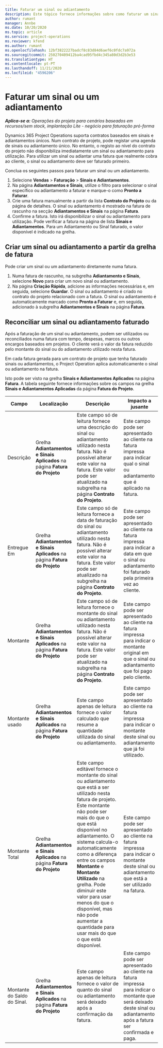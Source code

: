 ```yaml
---
title: Faturar um sinal ou adiantamento
description: Este tópico fornece informações sobre como faturar um sinal ou um adiantamento no Project Operations.
author: rumant
manager: Annbe
ms.date: 10/20/2020
ms.topic: article
ms.service: project-operations
ms.reviewer: kfend
ms.author: rumant
ms.openlocfilehash: 12bf3822227badcf8c83d84d6aef6c0fdc7a972a
ms.sourcegitcommit: 250270409412ba4cad95fbd4c345a80d3d2b3e53
ms.translationtype: HT
ms.contentlocale: pt-PT
ms.lasthandoff: 11/21/2020
ms.locfileid: "4596206"
---
```

# <a name="invoice-a-retainer-or-an-advance"></a>Faturar um sinal ou um adiantamento

_**Aplica-se a:** Operações do projeto para cenários baseados em recursos/sem stock, implantação Lite - negócio para faturação pró-forma_

Dynamics 365 Project Operations suporta contratos baseados em sinais e adiantamentos únicos. Num contrato de projeto, pode registar uma agenda de sinais ou adiantamento único. No entanto, o registo ao nível do contrato do projeto não disponibiliza imediatamente um sinal ou adiantamento para utilização. Para utilizar um sinal ou adiantar uma fatura que realmente cobra ao cliente, o sinal ou adiantamento deve ser faturado primeiro.

Conclua os seguintes passos para faturar um sinal ou um adiantamento.

1. Selecione **Vendas** > **Faturação** > **Sinais e Adiantamentos**. 
2. Na página **Adiantamentos e Sinais**, utilize o filtro para selecionar o sinal específico ou adiantamento a faturar e marque-o como **Pronto a Faturar**.
3. Crie uma fatura manualmente a partir da lista **Contrato do Projeto** ou da página de detalhes. O sinal ou adiantamento é mostrado na fatura de rascunho na secção **Adiantamentos e Sinais** na página **Fatura**.
4. Confirme a fatura. Isto irá disponibilizar o sinal ou adiantamento para utilização. Pode verificar a fatura na página de lista **Sinais e Adiantamentos**. Para um Adiantamento ou Sinal faturado, o valor disponível é indicado na grelha.

## <a name="create-a-retainer-or-advance-from-the-invoice-grid"></a>Criar um sinal ou adiantamento a partir da grelha de fatura

Pode criar um sinal ou um adiantamento diretamente numa fatura.

1. Numa fatura de rascunho, na subgrelha **Adiantamento e Sinais**, selecione **Novo** para criar um novo sinal ou adiantamento. 
2. Na página **Criação Rápida**, adicione as informações necessárias e, em seguida, selecione **Guardar**. O sinal ou adiantamento é criado no contrato do projeto relacionado com a fatura. O sinal ou adiantamento é automaticamente marcado como **Pronto a Faturar** e, em seguida, adicionado à subgrelha **Adiantamentos e Sinais** na página **Fatura**.

## <a name="reconcile-an-invoiced-retainer-or-advance"></a>Reconciliar um sinal ou adiantamento faturado

Após a faturação de um sinal ou adiantamento, podem ser utilizados ou reconciliados numa fatura com tempo, despesas, marcos ou outros encargos baseados em projetos. O cliente verá o valor da fatura reduzido pelo montante do sinal ou do adiantamento utilizado nesta fatura.

Em cada fatura gerada para um contrato de projeto que tenha faturado sinais ou adiantamentos, o Project Operation aplica automaticamente o sinal ou adiantamento na fatura.

Isto pode ser visto na grelha **Sinais e Adiantamentos Aplicados** na página **Fatura**. A tabela seguinte fornece informações sobre os campos na grelha **Sinais e Adiantamentos Aplicadas** da página **Fatura do Projeto**.

| Campo | Localização | Descrição | Impacto a jusante |
| --- | --- | --- | --- |
| Descrição | Grelha **Adiantamentos e Sinais Aplicados** na página **Fatura do Projeto** |Este campo só de leitura fornece uma descrição do sinal ou adiantamento utilizado nesta fatura. Não é possível alterar este valor na fatura. Este valor pode ser atualizado na subgrelha na página **Contrato do Projeto**. | Este campo pode ser apresentado ao cliente na fatura impressa para indicar qual o sinal ou adiantamento que é aplicado na fatura. |
| Entregue Em | Grelha **Adiantamentos e Sinais Aplicados** na página **Fatura do Projeto**  | Este campo só de leitura fornece a data de faturação do sinal ou adiantamento utilizado nesta fatura. Não é possível alterar este valor na fatura. Este valor pode ser atualizado na subgrelha na página **Contrato do Projeto**. | Este campo pode ser apresentado ao cliente na fatura impressa para indicar a data em que o sinal ou adiantamento foi faturado pela primeira vez ao cliente. |
| Montante | Grelha **Adiantamentos e Sinais Aplicados** na página **Fatura do Projeto**  | Este campo só de leitura fornece o montante do sinal ou adiantamento utilizado nesta fatura. Não é possível alterar este valor na fatura. Este valor pode ser atualizado na subgrelha na página **Contrato do Projeto**. | Este campo pode ser apresentado ao cliente na fatura impressa para indicar o montante original em que o sinal ou adiantamento que foi pago pelo cliente. |
| Montante usado | Grelha **Adiantamentos e Sinais Aplicados** na página **Fatura do Projeto**  | Este campo apenas de leitura fornece o valor calculado que resume a quantidade utilizada do sinal ou adiantamento. | Este campo pode ser apresentado ao cliente na fatura impressa para indicar o montante deste sinal ou adiantamento que já foi utilizado. |
| Montante Total | Grelha **Adiantamentos e Sinais Aplicados** na página **Fatura do Projeto**  | Este campo editável fornece o montante do sinal ou adiantamento que está a ser utilizado nesta fatura de projeto. Este montante não pode ser mais do que o que está disponível no adiantamento. O sistema calcula-o automaticamente como a diferença entre os campos **Montante** e **Montante Utilizado** na grelha. Pode diminuir este valor para usar menos do que o disponível, mas não pode aumentar a quantidade para usar mais do que o que está disponível. | Este campo pode ser apresentado ao cliente na fatura impressa para indicar o montante deste sinal ou adiantamento que está a ser utilizado na fatura. |
| Montante do Saldo do Sinal. | Grelha **Adiantamentos e Sinais Aplicados** na página **Fatura do Projeto**  | Este campo apenas de leitura fornece o valor de quanto do sinal ou adiantamento será deixado após a confirmação da fatura. | Este campo pode ser apresentado ao cliente na fatura impressa para indicar o montante que será deixado deste sinal ou adiantamento após a fatura ser confirmada e paga. |
